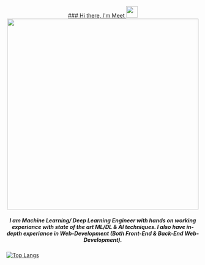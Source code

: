 <div align='center'>  
  
  <ins> ### Hi there, I'm Meet <img src="https://raw.githubusercontent.com/MartinHeinz/MartinHeinz/master/wave.gif" width="30px"> </ins>
  <img align="center" src="https://media.giphy.com/media/AFdcYElkoNAUE/giphy.gif" width="500px">
  
  ##### I am Machine Learning/ Deep Learning Engineer with hands on working experiance with state of the art ML/DL & AI techniques. I also have in-depth experiance in Web-Development (Both Front-End & Back-End Web-Development). 
   

  
</div>


  
  [![Top Langs](https://github-readme-stats.vercel.app/api/top-langs/?username=OriginalMeet&layout=compact)](https://github.com/OriginalMeet/github-readme-stats)
  

<!--
**OriginalMeet/OriginalMeet** is a ✨ _special_ ✨ repository because its `README.md` (this file) appears on your GitHub profile.

Here are some ideas to get you started:

- 🔭 I’m currently working on ...
- 🌱 I’m currently learning ...
- 👯 I’m looking to collaborate on ...
- 🤔 I’m looking for help with ...
- 💬 Ask me about ...
- 📫 How to reach me: ...
- 😄 Pronouns: ...
- ⚡ Fun fact: ...

-->

